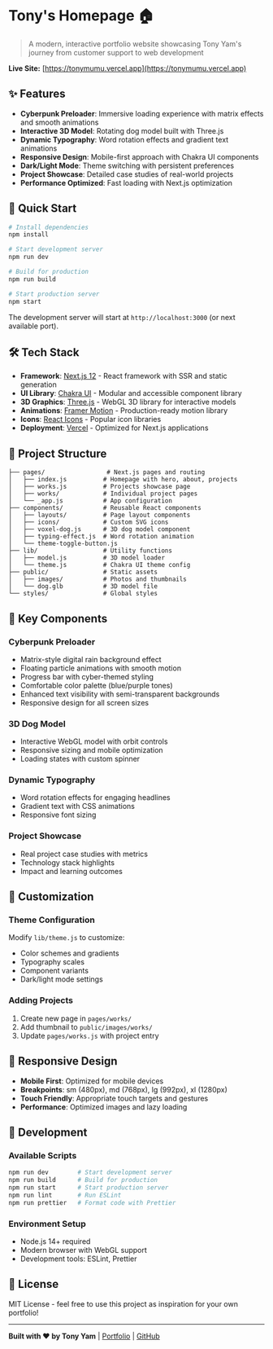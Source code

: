 # Tony's Homepage 🏠

> A modern, interactive portfolio website showcasing Tony Yam's journey from customer support to web development

**Live Site:** [https://tonymumu.vercel.app](https://tonymumu.vercel.app)

## ✨ Features

- **Cyberpunk Preloader**: Immersive loading experience with matrix effects and smooth animations
- **Interactive 3D Model**: Rotating dog model built with Three.js
- **Dynamic Typography**: Word rotation effects and gradient text animations
- **Responsive Design**: Mobile-first approach with Chakra UI components
- **Dark/Light Mode**: Theme switching with persistent preferences
- **Project Showcase**: Detailed case studies of real-world projects
- **Performance Optimized**: Fast loading with Next.js optimization

## 🚀 Quick Start

```bash
# Install dependencies
npm install

# Start development server
npm run dev

# Build for production
npm run build

# Start production server
npm start
```

The development server will start at `http://localhost:3000` (or next available port).

## 🛠 Tech Stack

- **Framework**: [Next.js 12](https://nextjs.org/) - React framework with SSR and static generation
- **UI Library**: [Chakra UI](https://chakra-ui.com/) - Modular and accessible component library
- **3D Graphics**: [Three.js](https://threejs.org/) - WebGL 3D library for interactive models
- **Animations**: [Framer Motion](https://www.framer.com/motion/) - Production-ready motion library
- **Icons**: [React Icons](https://react-icons.github.io/react-icons/) - Popular icon libraries
- **Deployment**: [Vercel](https://vercel.com/) - Optimized for Next.js applications

## 📁 Project Structure

```
├── pages/                 # Next.js pages and routing
│   ├── index.js          # Homepage with hero, about, projects
│   ├── works.js          # Projects showcase page
│   ├── works/            # Individual project pages
│   └── _app.js           # App configuration
├── components/           # Reusable React components
│   ├── layouts/          # Page layout components
│   ├── icons/            # Custom SVG icons
│   ├── voxel-dog.js      # 3D dog model component
│   ├── typing-effect.js  # Word rotation animation
│   └── theme-toggle-button.js
├── lib/                  # Utility functions
│   ├── model.js          # 3D model loader
│   └── theme.js          # Chakra UI theme config
├── public/               # Static assets
│   ├── images/           # Photos and thumbnails
│   └── dog.glb           # 3D model file
└── styles/               # Global styles
```

## 🎯 Key Components

### Cyberpunk Preloader
- Matrix-style digital rain background effect
- Floating particle animations with smooth motion
- Progress bar with cyber-themed styling
- Comfortable color palette (blue/purple tones)
- Enhanced text visibility with semi-transparent backgrounds
- Responsive design for all screen sizes

### 3D Dog Model
- Interactive WebGL model with orbit controls
- Responsive sizing and mobile optimization
- Loading states with custom spinner

### Dynamic Typography
- Word rotation effects for engaging headlines
- Gradient text with CSS animations
- Responsive font sizing

### Project Showcase
- Real project case studies with metrics
- Technology stack highlights
- Impact and learning outcomes

## 🎨 Customization

### Theme Configuration
Modify `lib/theme.js` to customize:
- Color schemes and gradients
- Typography scales
- Component variants
- Dark/light mode settings

### Adding Projects
1. Create new page in `pages/works/`
2. Add thumbnail to `public/images/works/`
3. Update `pages/works.js` with project entry

## 📱 Responsive Design

- **Mobile First**: Optimized for mobile devices
- **Breakpoints**: sm (480px), md (768px), lg (992px), xl (1280px)
- **Touch Friendly**: Appropriate touch targets and gestures
- **Performance**: Optimized images and lazy loading

## 🔧 Development

### Available Scripts

```bash
npm run dev        # Start development server
npm run build      # Build for production
npm run start      # Start production server
npm run lint       # Run ESLint
npm run prettier   # Format code with Prettier
```

### Environment Setup
- Node.js 14+ required
- Modern browser with WebGL support
- Development tools: ESLint, Prettier

## 📄 License

MIT License - feel free to use this project as inspiration for your own portfolio!

---

**Built with ❤️ by Tony Yam** | [Portfolio](https://tonymumu.vercel.app) | [GitHub](https://github.com)


